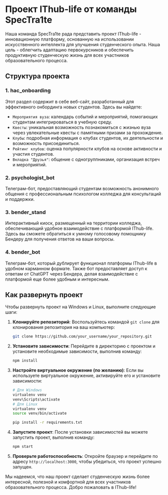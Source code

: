 # Проект IThub-life от команды SpecTra1te

Наша команда SpecTra1te рада представить проект IThub-life - инновационную платформу, основанную на использовании искусственного интеллекта для улучшения студенческого опыта. Наша цель - облегчить адаптацию первокурсников и обеспечить продуктивную студенческую жизнь для всех участников образовательного процесса.

## Структура проекта

### 1. hac_onboarding
Этот раздел содержит в себе веб-сайт, разработанный для эффективного онбординга новых студентов. Здесь вы найдете:
- `Мероприятия вуза`: календарь событий и мероприятий, помогающих студентам интегрироваться в учебную среду.
- `Квесты`: уникальная возможность познакомиться с жизнью вуза через увлекательные квесты с памятными призами за прохождение.
- `Клубы`: подробная информация о клубах студентов, их деятельности и возможность присоединиться.
- `Рейтинг клубов`: оценка популярности клубов на основе активности и участия студентов.
- `Вкладка "Друзья"`: общение с одногруппниками, организация встреч и мероприятий.

### 2. psychologist_bot
Телеграм-бот, предоставляющий студентам возможность анонимного общения с профессиональным психологом колледжа для консультаций и поддержки.

### 3. bender_stand
Интерактивный киоск, размещенный на территории колледжа, обеспечивающий удобное взаимодействие с платформой IThub-life. Здесь вы сможете обратиться к умному голосовому помощнику Бендеру для получения ответов на ваши вопросы.

### 4. bender_bot
Телеграм-бот, который дублирует функционал платформы IThub-life в удобном карманном формате. Также бот предоставляет доступ к ответам от ChatGPT через Бендера, делая взаимодействие с платформой еще более удобным и интересным.

## Как развернуть проект

Чтобы развернуть проект на Windows и Linux, выполните следующие шаги:

1. **Клонируйте репозиторий**: Воспользуйтесь командой `git clone` для клонирования репозитория на ваш компьютер:
    ```bash
    git clone https://github.com/your_username/your_repository.git
    ```
2. **Установите зависимости**: Перейдите в директорию с проектом и установите необходимые зависимости, выполнив команду:
    ```bash
    npm install
    ```
3. **Настройте виртуальное окружение (по желанию)**: Если вы используете виртуальное окружение, активируйте его и установите зависимости:
    ```bash
    # Для Windows
    virtualenv venv
    venv\Scripts\activate
    # Для Linux
    virtualenv venv
    source venv/bin/activate

    pip install -r requirements.txt
    ```
4. **Запустите проект**: После установки зависимостей вы можете запустить проект, выполнив команду:
    ```bash
    npm start
    ```
5. **Проверьте работоспособность**: Откройте браузер и перейдите по адресу `http://localhost:3000`, чтобы убедиться, что проект успешно запущен.


Мы надеемся, что наш проект сделает студенческую жизнь более интересной, полезной и комфортной для всех участников образовательного процесса. Добро пожаловать в IThub-life!
